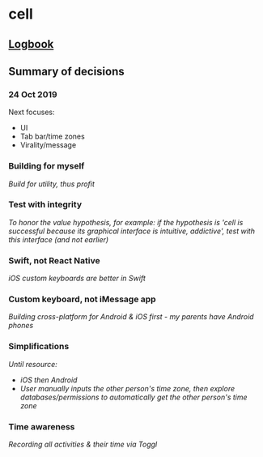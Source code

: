 # cell

## [Logbook](Logbook/Logbook.md)

## Summary of decisions

### 24 Oct 2019
Next focuses:
- UI
- Tab bar/time zones
- Virality/message

### Building for myself
*Build for utility, thus profit*

### Test with integrity
*To honor the value hypothesis, for example: if the hypothesis is 'cell is successful because its graphical interface is intuitive, addictive', test with this interface (and not earlier)*

### Swift, not React Native
*iOS custom keyboards are better in Swift*

### Custom keyboard, not iMessage app
*Building cross-platform for Android & iOS first - my parents have Android phones*

### Simplifications
*Until resource:*
- *iOS then Android*
- *User manually inputs the other person's time zone, then explore databases/permissions to automatically get the other person's time zone*

### Time awareness
*Recording all activities & their time via Toggl*
